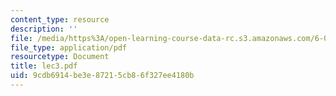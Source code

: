 ```yaml
---
content_type: resource
description: ''
file: /media/https%3A/open-learning-course-data-rc.s3.amazonaws.com/6-046j-introduction-to-algorithms-sma-5503-fall-2005/9cdb6914be3e87215cb86f327ee4180b_lec3.pdf
file_type: application/pdf
resourcetype: Document
title: lec3.pdf
uid: 9cdb6914-be3e-8721-5cb8-6f327ee4180b
---
```

